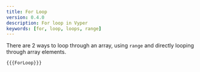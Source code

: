 ```yaml
---
title: For Loop
version: 0.4.0
description: For loop in Vyper
keywords: [for, loop, loops, range]
---
```


There are 2 ways to loop through an array, using `range` and directly looping through array elements.

```vyper
{{{ForLoop}}}
```
